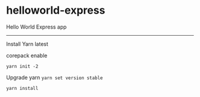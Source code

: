 # helloworld-express
Hello World Express app

---
Install Yarn latest

corepack enable

```yarn init -2```

Upgrade yarn
```yarn set version stable```

```yarn install```
